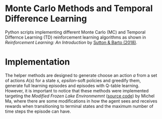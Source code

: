 # Monte Carlo Methods and Temporal Difference Learning

Python scripts implementing different Monte Carlo (MC) and Temporal Differnce Learning (TD) reinforcement learning algorithms as shown in *Reinforcement Learning: An Introduction* by [Sutton & Barto (2018)](http://incompleteideas.net/book/RLbook2020.pdf).

# Implementation

The helper methods are designed to generate choose an action $a$ from a set of actions $A(s)$ for a state $s$, $epsilon$-soft policies and greedify them, generate full learning episodes and episodes with Q-table learning. However, it is important to notice that these methods were implemented targeting the *Modified Frozen Lake Environmemnt* ([source code](https://github.com/micklethepickle/modified-frozen-lake)) by Michel Ma, where there are some modifications in how the agent sees and receives rewards when transitioning to terminal states and the maximum number of time steps the episode can have.
